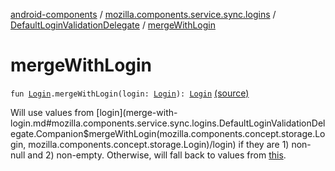 [android-components](../../index.md) / [mozilla.components.service.sync.logins](../index.md) / [DefaultLoginValidationDelegate](index.md) / [mergeWithLogin](./merge-with-login.md)

# mergeWithLogin

`fun `[`Login`](../../mozilla.components.concept.storage/-login/index.md)`.mergeWithLogin(login: `[`Login`](../../mozilla.components.concept.storage/-login/index.md)`): `[`Login`](../../mozilla.components.concept.storage/-login/index.md) [(source)](https://github.com/mozilla-mobile/android-components/blob/master/components/service/sync-logins/src/main/java/mozilla/components/service/sync/logins/DefaultLoginValidationDelegate.kt#L104)

Will use values from [login](merge-with-login.md#mozilla.components.service.sync.logins.DefaultLoginValidationDelegate.Companion$mergeWithLogin(mozilla.components.concept.storage.Login, mozilla.components.concept.storage.Login)/login) if they are 1) non-null and 2) non-empty.  Otherwise, will fall
back to values from [this](merge-with-login/-this-.md).


